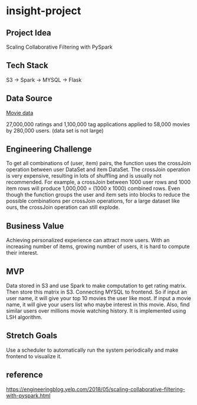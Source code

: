 # insight-project

## Project Idea
Scaling Collaborative Filtering with PySpark

## Tech Stack
S3 -> Spark -> MYSQL -> Flask

## Data Source
[Movie data](https://grouplens.org/datasets/movielens/)

27,000,000 ratings and 1,100,000 tag applications applied to 58,000 movies by 280,000 users.
(data set is not large)

## Engineering Challenge

To get all combinations of (user, item) pairs, the function uses the crossJoin operation between user DataSet and item DataSet. The crossJoin operation is very expensive, resulting in lots of shuffling and is usually not recommended. For example, a crossJoin between 1000 user rows and 1000 item rows will produce 1,000,000 = (1000 x 1000) combined rows. Even though the function groups the user and item sets into blocks to reduce the possible combinations per crossJoin operations, for a large dataset like ours, the crossJoin operation can still explode.

## Business Value

Achieving personalized experience can attract more users. With an increasing number of items, growing number of users, it is hard to compute their interest. 

## MVP

Data stored in S3 and use Spark to make computation to get rating matrix. Then store this matrix in S3. Connecting MYSQL to frontend. So if input an user name, it will give your top 10 movies the user like most. If input a movie name, it will give your users list who maybe interest in this movie. Also, find similar users over millions movie watching history. It is implemented using LSH algorithm.

## Stretch Goals
Use a scheduler to automatically run the system periodically and make frontend to visualize it.

## reference
https://engineeringblog.yelp.com/2018/05/scaling-collaborative-filtering-with-pyspark.html
